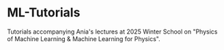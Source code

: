 # ML-Tutorials
Tutorials accompanying Ania's lectures at 2025 Winter School on "Physics of Machine Learning &amp; Machine Learning for Physics".
